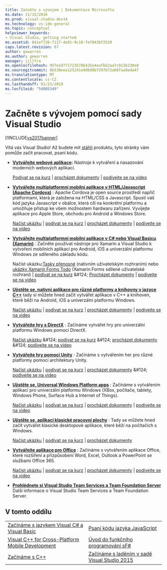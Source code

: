 ```yaml
---
title: Začněte s vývojem | Dokumentace Microsoftu
ms.date: 11/15/2016
ms.prod: visual-studio-dev14
ms.technology: vs-ide-general
ms.topic: conceptual
helpviewer_keywords:
- Visual Studio, getting started
ms.assetid: 041ef726-f117-4a91-9c18-fef043bf2529
caps.latest.revision: 67
author: gewarren
ms.author: gewarren
manager: jillfra
ms.openlocfilehash: 957e1d771723578b425e4eafbb2aa7c912b230e8
ms.sourcegitcommit: 8b538eea125241e9d6d8b7297b72a66faa9a4a47
ms.translationtype: MT
ms.contentlocale: cs-CZ
ms.lasthandoff: 01/23/2019
ms.locfileid: "54805349"
---
```

# <a name="get-started-developing-with-visual-studio"></a>Začněte s vývojem pomocí sady Visual Studio
[!INCLUDE[vs2017banner](../includes/vs2017banner.md)]

Vítá vás Visual Studio! Až budete mít [stáhli](http://www.visualstudio.com/community) produktu, tyto stránky vám pomůže začít pracovat, psaní kódu.

-   **[Vytvářejte webové aplikace](https://www.visualstudio.com/features/modern-web-tooling-vs):** Nástroje k vytváření a nasazování moderních webových aplikací.

     [Podívat se na kurz](https://docs.asp.net/en/latest/tutorials/your-first-aspnet-application.html) &#124; [procházet dokumenty](https://docs.asp.net/) &#124; [podívejte se na video](http://www.asp.net/vnext)

-   **[Vytvářejte multiplatformní mobilní aplikace v HTML/Javascript (Apache Cordova)](http://taco.visualstudio.com/docs/get-started-first-mobile-app/)**  :               Apache Cordova je open source prostředí napříč platformami, která je založena na HTML/CSS a Javascript.  Spustí váš kód jazyka Javascript v obálce, která cílí na konkrétní platformu a umožňuje přístup ke všem možnostem hardwaru zařízení. Vyvíjejte aplikace pro Apple Store, obchodu pro Android a Windows Store.

     [Načíst ukázku](https://github.com/Microsoft/cordova-samples/tree/master/todo-angularjs) &#124; [podívat se na kurz](http://taco.visualstudio.com/docs/get-started-first-mobile-app/) &#124; [procházet dokumenty](http://taco.visualstudio.com/docs/get-started-vs-tools-apache-cordova/) &#124; [podívejte se na video](https://channel9.msdn.com/Blogs/Seth-Juarez/Getting-Started-with-Apache-Cordova-in-Visual-Studio)

-   **[Vytvářejte multiplatformní mobilní aplikace v C# nebo Visual Basicu (Xamarin)](../cross-platform/visual-studio-and-xamarin.md)**  : Začněte používat nástroje pro Xamarin a Visual Studio k vytvoření mobilních aplikací pro Android, iOS a univerzální platformu Windows ze sdíleného základu kódu.

     Načíst ukázku:[Tasky přenosné](http://developer.xamarin.com/samples/mobile/TaskyPortable/) (nativním uživatelským rozhraním) nebo [ukázky Xamarin Forms Todo](https://github.com/xamarin/xamarin-forms-samples/tree/master/Todo) (Xamarin.Forms sdílené uživatelské rozhraní) &#124; [podívat se na kurz](https://msdn.microsoft.com/library/dn879698\(v=vs.140\).aspx) &#124; [Procházet dokumenty](https://msdn.microsoft.com/library/mt299001.aspx) &#124; [podívejte se na video](https://channel9.msdn.com/Series/Cross-Platform-Development-with-Xamarin--Visual-Studio/01)

-   **[Ujistěte se, nativní aplikace pro různé platformy a knihovny v jazyce C++](https://www.visualstudio.com/explore/cplusplus-mdd-vs.aspx)**  tady si můžete hned začít vytvářet aplikace v C++ a knihoven, které běží na Android, iOS a univerzální platformu Windows.

     [Načíst ukázku](https://code.msdn.microsoft.com/MoreTeaPots-Android-a9bd8549) &#124; [podívat se na kurz](https://msdn.microsoft.com/library/dn707595.aspx) &#124; [procházet dokumenty](https://msdn.microsoft.com/library/dn707591.aspx) &#124; [podívejte se na video](https://channel9.msdn.com/Series/ConnectOn-Demand/239)

-   **[Vytvářejte hry s DirectX](https://msdn.microsoft.com/library/windows/desktop/ee663274\(v=vs.85\).aspx)**  : Začínáme vytvářet hry pro univerzální platformu Windows pomocí DirectX.

     [Načíst ukázku](https://msdn.microsoft.com/library/windows/desktop/bb153300\(v=vs.85\).aspx) &#124; [podívat se na kurz](https://msdn.microsoft.com/library/windows/desktop/bb153264\(v=vs.85\).aspx) &#124; [procházet dokumenty](https://msdn.microsoft.com/library/windows/desktop/ee663274\(v=vs.85\).aspx) &#124; [podívejte se na video](https://channel9.msdn.com/Series/Introduction-to-C-and-DirectX-Game-Development/01)

-   **[Vytvářejte hry pomocí Unity](../cross-platform/visual-studio-tools-for-unity.md)**  : Začínáme s vytvářením her pro různé platformy pomocí architektury Unity.

     [Načíst ukázku](http://unity3d.com/learn/resources/downloads) &#124; [podívat se na kurz](http://unity3d.com/learn/tutorials/projects/roll-ball-tutorial) &#124; [procházet dokumenty](https://msdn.microsoft.com/library/dn940019\(v=vs.140\).aspx) &#124; [podívejte se na video](https://www.youtube.com/playlist?list=PLReL099Y5nRfseAg0k1SJOlpqdcsDs8Em)

-   **[Ujistěte se, Universal Windows Platform apps](https://dev.windows.com/windows-apps)**  : Začínáme s vytvářením aplikací pro univerzální platformu Windows (XBox, počítače, tablety, Windows Phone, Surface Hub a Internet of Things).

     [Načíst ukázku](https://github.com/Microsoft/Windows-universal-samples) &#124; [podívat se na kurz](https://msdn.microsoft.com/library/windows/apps/dn765018.aspx) &#124; [procházet dokumenty](https://dev.windows.com) &#124; [podívejte se na video](https://channel9.msdn.com/Blogs/One-Dev-Minute/Getting-started-with-Windows-10)

-   **[Ujistěte se, aplikací klasické pracovní plochy](https://dev.windows.com/desktop)**  : Tady se můžete hned začít vytvářet klasické desktopové aplikace, které běží na počítačích s Windows.

     [Načíst ukázku](https://github.com/microsoft/windows-classic-samples) &#124; [podívat se na kurz](https://msdn.microsoft.com/library/dd492171.aspx) &#124; [procházet dokumenty](https://dev.windows.com/desktop)

-   **[Vytvářejte aplikace pro Office](https://msdn.microsoft.com/library/fp161347.aspx)**  : Začínáme s vytvářením aplikace Office, které rozšíření a přizpůsobení Word, Excel, Outlook a PowerPoint se službami Office 365.

     [Načíst ukázku](https://code.msdn.microsoft.com/office365/) &#124; [podívat se na kurz](http://dev.office.com/getting-started/office365apis) &#124; [procházet dokumenty](https://msdn.microsoft.com/office/aa905340.aspx) &#124; [podívejte se na video](http://dev.office.com/videos)

-   **[Prohlédnete si Visual Studio Team Services a Team Foundation Server](https://www.visualstudio.com/products/visual-studio-team-services-vs)**  Další informace o Visual Studio Team Services a Team Foundation Server.

## <a name="in-this-section"></a>V tomto oddílu

|||
|-|-|
|[Začínáme s jazykem Visual C# a Visual Basic](../ide/getting-started-with-visual-csharp-and-visual-basic.md)|[Psaní kódu jazyka JavaScript](http://msdn.microsoft.com/library/cte3c772\(v=vs.94\).aspx)|
|[Visual C++ for Cross-Platform Mobile Development](../cross-platform/visual-cpp-for-cross-platform-mobile-development.md)|[Úvod do funkčního programování sF#](http://msdn.microsoft.com/library/vstudio/dd233147.aspx)|
|[Začínáme s C++](../ide/getting-started-with-cpp-in-visual-studio.md)|[Začínáme s laděním v sadě Visual Studio 2015](../ide/getting-started-with-debugging-in-visual-studio-2015.md)|
